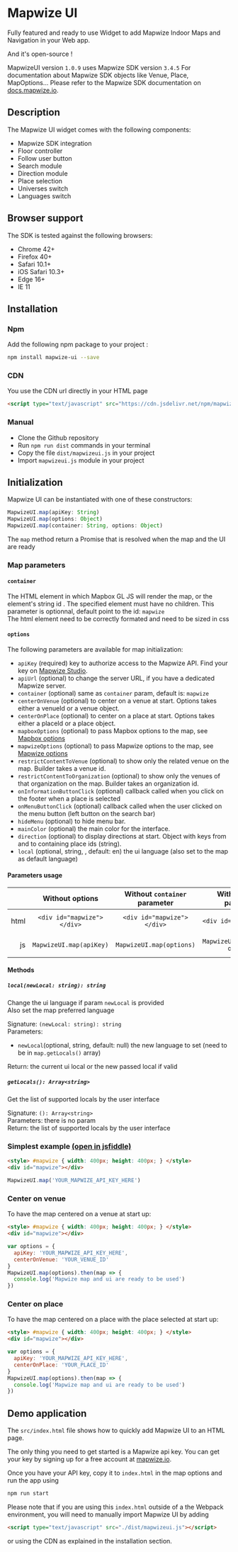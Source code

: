 # Mapwize UI

Fully featured and ready to use Widget to add Mapwize Indoor Maps and Navigation in your Web app.

And it's open-source !

MapwizeUI version `1.0.9` uses Mapwize SDK version `3.4.5`
For documentation about Mapwize SDK objects like Venue, Place, MapOptions... Please refer to the Mapwize SDK documentation on [docs.mapwize.io](https://docs.mapwize.io/developers/js/sdk/3.4.5/).

## Description

The Mapwize UI widget comes with the following components:

- Mapwize SDK integration
- Floor controller
- Follow user button
- Search module
- Direction module
- Place selection
- Universes switch
- Languages switch

## Browser support

The SDK is tested against the following browsers:

- Chrome 42+
- Firefox 40+
- Safari 10.1+
- iOS Safari 10.3+
- Edge 16+
- IE 11

## Installation

### Npm

Add the following npm package to your project :

```sh
npm install mapwize-ui --save
```

### CDN

You use the CDN url directly in your HTML page

```html
<script type="text/javascript" src="https://cdn.jsdelivr.net/npm/mapwize-ui@1.0.9"></script>
```

### Manual

- Clone the Github repository
- Run `npm run dist` commands in your terminal
- Copy the file `dist/mapwizeui.js` in your project
- Import `mapwizeui.js` module in your project

## Initialization

Mapwize UI can be instantiated with one of these constructors:

```typescript
MapwizeUI.map(apiKey: String)
MapwizeUI.map(options: Object)
MapwizeUI.map(container: String, options: Object)
```

The `map` method return a Promise that is resolved when the map and the UI are ready

### Map parameters

#### `container`

The HTML element in which Mapbox GL JS will render the map, or the element's string id . The specified element must have no children. This parameter is optionnal, default point to the id: `mapwize`    
The html element need to be correctly formated and need to be sized in css

#### `options`

The following parameters are available for map initialization:

- `apiKey` (required) key to authorize access to the Mapwize API. Find your key on [Mapwize Studio](https://studio.mapwize.io).
- `apiUrl` (optional) to change the server URL, if you have a dedicated Mapwize server.
- `container` (optional) same as `container` param, default is: `mapwize`
- `centerOnVenue` (optional) to center on a venue at start. Options takes either a venueId or a venue object.
- `centerOnPlace` (optional) to center on a place at start. Options takes either a placeId or a place object.
- `mapboxOptions` (optional) to pass Mapbox options to the map, see [Mapbox options](https://docs.mapwize.io/developers/js/sdk/3.4.2/#map-constructor)
- `mapwizeOptions` (optional) to pass Mapwize options to the map, see [Mapwize options](https://docs.mapwize.io/developers/js/sdk/3.4.2/#map-constructor)
- `restrictContentToVenue` (optional) to show only the related venue on the map. Builder takes a venue id.
- `restrictContentToOrganization` (optional) to show only the venues of that organization on the map. Builder takes an organization id.
- `onInformationButtonClick` (optional) callback called when you click on the footer when a place is selected
- `onMenuButtonClick` (optional) callback called when the user clicked on the menu button (left button on the search bar)
- `hideMenu` (optional) to hide menu bar.
- `mainColor` (optional) the main color for the interface.
- `direction`  (optional) to display directions at start. Object with keys from and to containing place ids (string).
- `local` (optional, string, , default: en) the ui language (also set to the map as default language)

#### Parameters usage
|    | Without options | Without `container` parameter | With `container` parameter | With `container` option |
|---:|:---------------:|:-----------------------------:|:--------------------------:|:-----------------------:|
|html| `<div id="mapwize"></div>` | `<div id="mapwize"></div>`    | `<div id="myMap"></div>` | `<div id="myMap"></div>` |
|js  | `MapwizeUI.map(apiKey)` | `MapwizeUI.map(options)`      | `MapwizeUI.map('myMap', options)` | `MapwizeUI.map({ container: 'myMap'})` |

#### Methods

##### `local(newLocal: string): string`

Change the ui language if param `newLocal` is provided   
Also set the map preferred language

Signature: `(newLocal: string): string`   
Parameters:
- `newLocal`(optional, string, default: null) the new language to set (need to be in `map.getLocals()` array)

Return: the current ui local or the new passed local if valid

##### `getLocals(): Array<string>`

Get the list of supported locals by the user interface

Signature: `(): Array<string>`   
Parameters: there is no param   
Return: the list of supported locals by the user interface

### Simplest example [(open in jsfiddle)](https://jsfiddle.net/Mapwize/8peukahd/)

```html
<style> #mapwize { width: 400px; height: 400px; } </style>
<div id="mapwize"></div>
```
```javascript
MapwizeUI.map('YOUR_MAPWIZE_API_KEY_HERE')
```

### Center on venue

To have the map centered on a venue at start up:

```html
<style> #mapwize { width: 400px; height: 400px; } </style>
<div id="mapwize"></div>
```
```javascript
var options = {
  apiKey: 'YOUR_MAPWIZE_API_KEY_HERE',
  centerOnVenue: 'YOUR_VENUE_ID'
}
MapwizeUI.map(options).then(map => {
  console.log('Mapwize map and ui are ready to be used')
})
```

### Center on place

To have the map centered on a place with the place selected at start up: 

```html
<style> #mapwize { width: 400px; height: 400px; } </style>
<div id="mapwize"></div>
```
```javascript
var options = {
  apiKey: 'YOUR_MAPWIZE_API_KEY_HERE',
  centerOnPlace: 'YOUR_PLACE_ID'
}
MapwizeUI.map(options).then(map => {
  console.log('Mapwize map and ui are ready to be used')
})
```

## Demo application

The `src/index.html` file shows how to quickly add Mapwize UI to an HTML page.

The only thing you need to get started is a Mapwize api key. 
You can get your key by signing up for a free account at [mapwize.io](https://www.mapwize.io).

Once you have your API key, copy it to `index.html` in the map options and run the app using

```sh
npm run start
```

Please note that if you are using this `index.html` outside of a the Webpack environment, you will need to manually import Mapwize UI by adding

```html
<script type="text/javascript" src="./dist/mapwizeui.js"></script>
```

or using the CDN as explained in the installation section.
